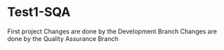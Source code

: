 # Test1-SQA
First project
Changes are done by the Development Branch
Changes are done by the Quality Assurance Branch
